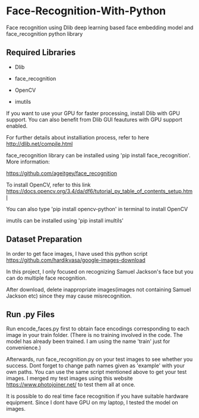 # Face-Recognition-With-Python
Face recognition using Dlib deep learning based face embedding model and face_recognition python library

## Required Libraries
- Dlib

- face_recognition

- OpenCV

- imutils

If you want to use your GPU for faster processing, install Dlib with GPU support. You can also benefit from Dlib GUI feautures with GPU support enabled.

For further details about installiation process, refer to here http://dlib.net/compile.html

face_recognition library can be installed using 'pip install face_recognition'. More information:

https://github.com/ageitgey/face_recognition

To install OpenCV, refer to this link https://docs.opencv.org/3.4/da/df6/tutorial_py_table_of_contents_setup.html

You can also type 'pip install opencv-python' in terminal to install OpenCV

imutils can be installed using 'pip install imultils'

## Dataset Preparation
In order to get face images, I have used this python script https://github.com/hardikvasa/google-images-download

In this project, I only focused on recognizing Samuel Jackson's face but you can do multiple face recognition.

After download, delete inappropriate images(images not containing Samuel Jackson etc) since they may cause misrecognition.

## Run .py Files
Run encode_faces.py first to obtain face encodings corresponding to each image in your train folder. (There is no training involved in the code. The model has already been trained. I am using the name 'train' just for convenience.)

Afterwards, run face_recognition.py on your test images to see whether you success. Dont forget to change path names given as 'example' with your own paths. You can use the same script mentioned above to get your test images. I merged my test images using this website https://www.photojoiner.net/ to test them all at once. 

It is possible to do real time face recognition if you have suitable hardware equipment. Since I dont have GPU on my laptop, I tested the model on images.
